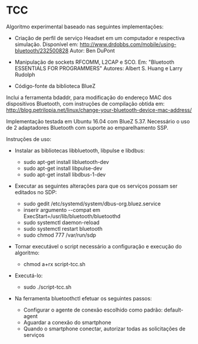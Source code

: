 # TCC

Algoritmo experimental baseado nas seguintes implementações:

- Criação de perfil de serviço Headset em um computador e respectiva simulação.
    Disponível em: http://www.drdobbs.com/mobile/using-bluetooth/232500828
    Autor: Ben DuPont

- Manipulação de sockets RFCOMM, L2CAP e SCO.
    Em: "Bluetooth ESSENTIALS FOR PROGRAMMERS"
    Autores: Albert S. Huang e Larry Rudolph
    
- Código-fonte da biblioteca BlueZ

Inclui a ferramenta bdaddr, para modificação do endereço MAC dos dispositivos Bluetooth, com instruções de compilação obtida em: http://blog.petrilopia.net/linux/change-your-bluetooth-device-mac-address/


Implementação testada em Ubuntu 16.04 com BlueZ 5.37.
Necessário o uso de 2 adaptadores Bluetooth com suporte ao emparelhamento SSP.

Instruções de uso:

- Instalar as bibliotecas libbluetooth, libpulse e libdbus:

    - sudo apt-get install libluetooth-dev
    - sudo apt-get install libpulse-dev
    - sudo apt-get install libdbus-1-dev

- Executar as seguintes alterações para que os serviços possam ser editados no SDP:

    - sudo gedit /etc/systemd/system/dbus-org.bluez.service
    - inserir argumento --compat em ExecStart=/usr/lib/bluetooth/bluetoothd
    - sudo systemctl daemon-reload
    - sudo systemctl restart bluetooth
    - sudo chmod 777 /var/run/sdp
    
- Tornar executável o script necessário a configuração e execução do algoritmo:

    - chmod a+rx script-tcc.sh

- Executá-lo:

    - sudo ./script-tcc.sh
    
- Na ferramenta bluetoothctl efetuar os seguintes passos:

    - Configurar o agente de conexão escolhido como padrão: default-agent
    - Aguardar a conexão do smartphone
    - Quando o smartphone conectar, autorizar todas as solicitações de serviços